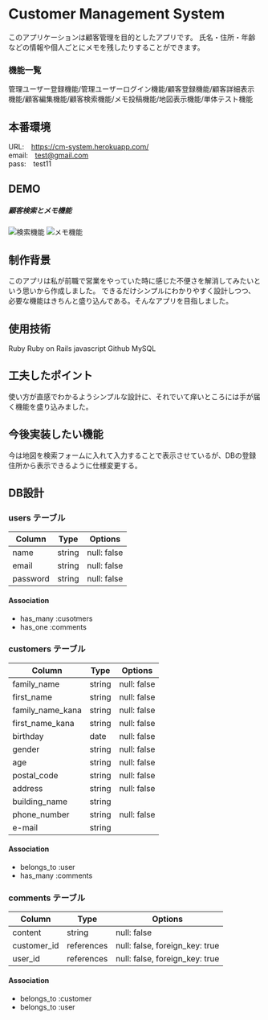 # Customer Management System
このアプリケーションは顧客管理を目的としたアプリです。
氏名・住所・年齢などの情報や個人ごとにメモを残したりすることができます。

### 機能一覧
管理ユーザー登録機能/管理ユーザーログイン機能/顧客登録機能/顧客詳細表示機能/顧客編集機能/顧客検索機能/メモ投稿機能/地図表示機能/単体テスト機能

## 本番環境
URL:&emsp;https://cm-system.herokuapp.com/<br>email:&emsp;test@gmail.com<br>pass:&emsp;test11

## DEMO
##### 顧客検索とメモ機能
![検索機能](https://user-images.githubusercontent.com/68258033/93861628-c88e9600-fcfb-11ea-9495-b395c9a86824.gif)
![メモ機能](https://user-images.githubusercontent.com/68258033/93861853-26bb7900-fcfc-11ea-89a4-0204fb903777.gif)


## 制作背景
このアプリは私が前職で営業をやっていた時に感じた不便さを解消してみたいという思いから作成しました。
できるだけシンプルにわかりやすく設計しつつ、必要な機能はきちんと盛り込んである。そんなアプリを目指しました。
## 使用技術
Ruby
Ruby on Rails
javascript
Github
MySQL

## 工夫したポイント
使い方が直感でわかるようシンプルな設計に、それでいて痒いところには手が届く機能を盛り込みました。

## 今後実装したい機能
今は地図を検索フォームに入れて入力することで表示させているが、DBの登録住所から表示できるように仕様変更する。

## DB設計

### users テーブル

| Column      | Type   | Options     |
| ----------- | ------ | ----------- |
| name        | string | null: false |
| email       | string | null: false |
| password    | string | null: false |

#### Association

- has_many :cusotmers
- has_one  :comments

### customers テーブル

| Column           | Type   | Options     |
| ---------------- | ------ | ----------- |
| family_name      | string | null: false |
| first_name       | string | null: false |
| family_name_kana | string | null: false |
| first_name_kana  | string | null: false |
| birthday         | date   | null: false |
| gender           | string | null: false |
| age              | string | null: false |
| postal_code      | string | null: false |
| address          | string | null: false |
| building_name    | string |             |
| phone_number     | string | null: false |
| e-mail           | string |             |


#### Association

- belongs_to :user
- has_many   :comments

### comments テーブル

| Column       | Type       | Options                        |
| ------------ | ---------- | ------------------------------ |
| content      | string     | null: false                    |
| customer_id  | references | null: false, foreign_key: true |
| user_id      | references | null: false, foreign_key: true |

#### Association

- belongs_to :customer
- belongs_to :user
